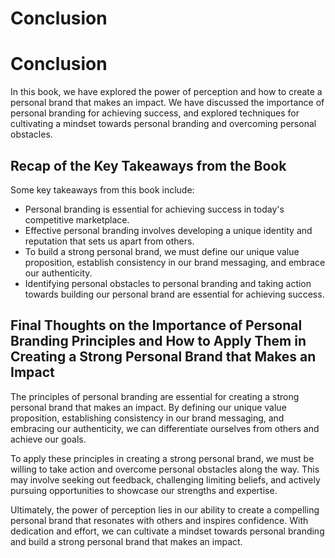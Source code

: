 # Conclusion

Conclusion
==========

In this book, we have explored the power of perception and how to create a personal brand that makes an impact. We have discussed the importance of personal branding for achieving success, and explored techniques for cultivating a mindset towards personal branding and overcoming personal obstacles.

Recap of the Key Takeaways from the Book
----------------------------------------

Some key takeaways from this book include:

* Personal branding is essential for achieving success in today's competitive marketplace.
* Effective personal branding involves developing a unique identity and reputation that sets us apart from others.
* To build a strong personal brand, we must define our unique value proposition, establish consistency in our brand messaging, and embrace our authenticity.
* Identifying personal obstacles to personal branding and taking action towards building our personal brand are essential for achieving success.

Final Thoughts on the Importance of Personal Branding Principles and How to Apply Them in Creating a Strong Personal Brand that Makes an Impact
-----------------------------------------------------------------------------------------------------------------------------------------------

The principles of personal branding are essential for creating a strong personal brand that makes an impact. By defining our unique value proposition, establishing consistency in our brand messaging, and embracing our authenticity, we can differentiate ourselves from others and achieve our goals.

To apply these principles in creating a strong personal brand, we must be willing to take action and overcome personal obstacles along the way. This may involve seeking out feedback, challenging limiting beliefs, and actively pursuing opportunities to showcase our strengths and expertise.

Ultimately, the power of perception lies in our ability to create a compelling personal brand that resonates with others and inspires confidence. With dedication and effort, we can cultivate a mindset towards personal branding and build a strong personal brand that makes an impact.